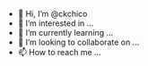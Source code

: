 - 👋 Hi, I’m @ckchico
- 👀 I’m interested in ...
- 🌱 I’m currently learning ...
- 💞️ I’m looking to collaborate on ...
- 📫 How to reach me ...

<!---
ckchico/ckchico is a ✨ special ✨ repository because its `README.md` (this file) appears on your GitHub profile.
You can click the Preview link to take a look at your changes.
--->
